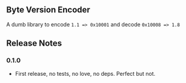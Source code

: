 ## Byte Version Encoder

A dumb library to encode `1.1 => 0x10001` and decode `0x10008 => 1.8`

## Release Notes

### 0.1.0

- First release, no tests, no love, no deps. Perfect but not. 
